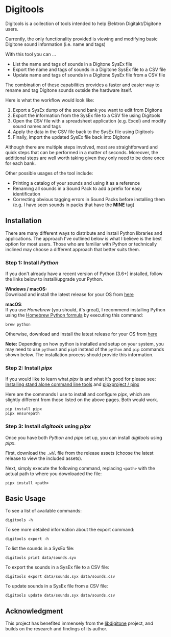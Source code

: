 # Digitools
Digitools is a collection of tools intended to help Elektron Digitakt/Digitone users.

Currently, the only functionality provided is viewing and modifying basic Digitone sound information (i.e. name and tags)

With this tool you can ...
- List the name and tags of sounds in a Digitone SysEx file
- Export the name and tags of sounds in a Digitone SysEx file to a CSV file
- Update name and tags of sounds in a Digitone SysEx file from a CSV file

The combination of these capabilities provides a faster and easier way to rename and tag Digitone sounds outside the hardware itself.

Here is what the workflow would look like:
1. Export a SysEx dump of the sound bank you want to edit from Digitone
2. Export the information from the SysEx file to a CSV file using Digitools
3. Open the CSV file with a spreadsheet application (e.g. Excel) and modify sound names and tags
4. Apply the data in the CSV file back to the SysEx file using Digitools
5. Finally, import the updated SysEx file back into Digitone

Although there are multiple steps involved, most are straightforward and quick steps that can be performed in a matter of seconds. Moreover, the additional steps are well worth taking given they only need to be done once for each bank.

Other possible usages of the tool include:
- Printing a catalog of your sounds and using it as a reference
- Renaming all sounds in a Sound Pack to add a prefix for easy identification
- Correcting obvious tagging errors in Sound Packs before installing them (e.g. I have seen sounds in packs that have the __MINE__ tag)

## Installation
There are many different ways to distribute and install Python libraries and applications. The approach I've outlined below is what I believe is the best option for most users. Those who are familiar with Python or technically inclined may choose a different approach that better suits them.

### Step 1: Install _Python_
If you don't already have a recent version of Python (3.6+) installed, follow the links below to install/upgrade your Python.

__Windows / macOS:__<br>
Download and install the latest release for your OS from [here](https://www.python.org/downloads)

__macOS__:<br>
If you use _Homebrew_ (you should, it's great), I recommend installing Python using the [Homebrew Python formula](https://docs.brew.sh/Homebrew-and-Python) by executing this command:<br>
```
brew python
```

Otherwise, download and install the latest release for your OS from [here](https://www.python.org/downloads)

__Note:__
Depending on how python is installed and setup on your system, you may need to use `python3` and `pip3` instead of the `python` and `pip` commands shown below. The installation process should provide this information.

### Step 2: Install _pipx_
If you would like to learn what _pipx_ is and what it's good for please see: [Installing stand alone command line tools](https://packaging.python.org/guides/installing-stand-alone-command-line-tools) and [pipxproject / pipx](https://github.com/pipxproject/pipx)

Here are the commands I use to install and configure _pipx_, which are slightly different from those listed on the above pages. Both would work.
```
pip install pipx
pipx ensurepath
```

### Step 3: Install _digitools_ using _pipx_
Once you have both _Python_ and _pipx_ set up, you can install _digitools_ using _pipx_.

First, download the `.whl` file from the release assets (choose the latest release to view the included assets).

Next, simply execute the following command, replacing `<path>` with the actual path to where you downloaded the file:
```
pipx install <path>
```

## Basic Usage
To see a list of available commands:
```
digitools -h
```

To see more detailed information about the export command:
```
digitools export -h
```

To list the sounds in a SysEx file:
```
digitools print data/sounds.syx
```

To export the sounds in a SysEx file to a CSV file:
```
digitools export data/sounds.syx data/sounds.csv
```

To update sounds in a SysEx file from a CSV file:
```
digitools update data/sounds.syx data/sounds.csv
```

## Acknowledgment
This project has benefited immensely from the [libdigitone](https://gitlab.com/dhuck/libdigitone) project, and builds on the research and findings of its author.